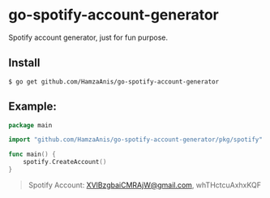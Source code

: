 # go-spotify-account-generator
Spotify account generator, just for fun purpose.

## Install
```
$ go get github.com/HamzaAnis/go-spotify-account-generator
```

## Example: 

```go
package main

import "github.com/HamzaAnis/go-spotify-account-generator/pkg/spotify"

func main() {
	spotify.CreateAccount()
}

```

>Spotify Account: XVlBzgbaiCMRAjW@gmail.com, whTHctcuAxhxKQF